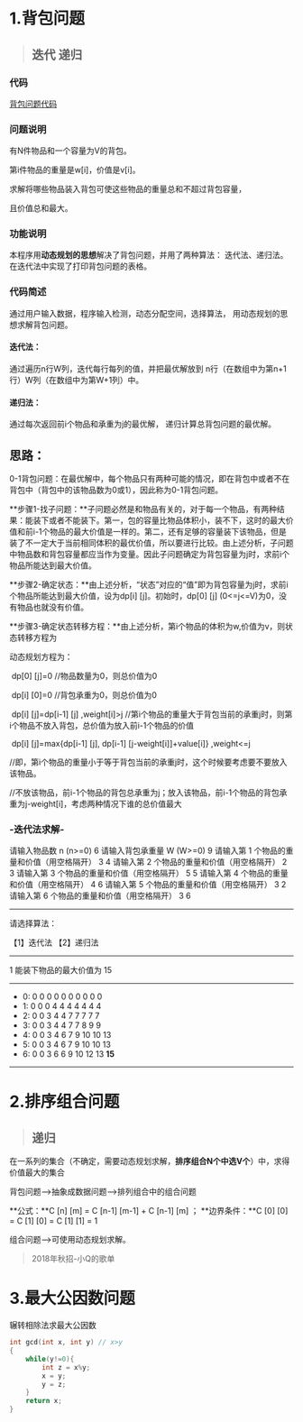 # 1.背包问题

> ## 迭代 递归

### 代码

[背包问题代码](https://github.com/huihut/interview/blob/master/Problems/KnapsackProblem/pack.cpp)

### 问题说明

有N件物品和一个容量为V的背包。

第i件物品的重量是w[i]，价值是v[i]。

求解将哪些物品装入背包可使这些物品的重量总和不超过背包容量，

且价值总和最大。

### 功能说明

本程序用**动态规划的思想**解决了背包问题，并用了两种算法： 迭代法、递归法。在迭代法中实现了打印背包问题的表格。

### 代码简述

通过用户输入数据，程序输入检测，动态分配空间，选择算法， 用动态规划的思想求解背包问题。

#### 迭代法：

通过遍历n行W列，迭代每行每列的值，并把最优解放到 n行（在数组中为第n+1行）W列（在数组中为第W+1列）中。

#### 递归法：

通过每次返回前i个物品和承重为j的最优解， 递归计算总背包问题的最优解。

## 思路：

0-1背包问题：在最优解中，每个物品只有两种可能的情况，即在背包中或者不在背包中（背包中的该物品数为0或1），因此称为0-1背包问题。

**步骤1-找子问题：**子问题必然是和物品有关的，对于每一个物品，有两种结果：能装下或者不能装下。第一，包的容量比物品体积小，装不下，这时的最大价值和前i-1个物品的最大价值是一样的。第二，还有足够的容量装下该物品，但是装了不一定大于当前相同体积的最优价值，所以要进行比较。由上述分析，子问题中物品数和背包容量都应当作为变量。因此子问题确定为背包容量为j时，求前i个物品所能达到最大价值。

**步骤2-确定状态：**由上述分析，“状态”对应的“值”即为背包容量为j时，求前i个物品所能达到最大价值，设为dp[i] [j]。初始时，dp[0] [j] (0<=j<=V)为0，没有物品也就没有价值。

**步骤3-确定状态转移方程：**由上述分析，第i个物品的体积为w,价值为v，则状态转移方程为

动态规划方程为：

​			dp[0] [j]=0   //物品数量为0，则总价值为0

​           dp[i] [0]=0   //背包承重为0，则总价值为0

​           dp[i] [j]=dp[i-1] [j]   ,weight[i]>j      //第i个物品的重量大于背包当前的承重j时，则第i个物品不放入背包，总价值为放入前i-1个物品的价值

​           dp[i] [j]=max{dp[i-1] [j], dp[i-1] [j-weight[i]]+value[i]}     ,weight<=j  

​            //即，第i个物品的重量小于等于背包当前的承重j时，这个时候要考虑要不要放入该物品。

​           //不放该物品，前i-1个物品的背包总承重为j；放入该物品，前i-1个物品的背包承重为j-weight[i]，考虑两种情况下谁的总价值最大

### -迭代法求解-

请输入物品数 n (n>=0)  6 请输入背包承重量 W (W>=0)  9 请输入第 1 个物品的重量和价值（用空格隔开） 3 4 请输入第 2 个物品的重量和价值（用空格隔开） 2 3 请输入第 3 个物品的重量和价值（用空格隔开） 5 5 请输入第 4 个物品的重量和价值（用空格隔开） 4 6 请输入第 5 个物品的重量和价值（用空格隔开） 3 2 请输入第 6 个物品的重量和价值（用空格隔开） 3 6 

------------------------------------------------

请选择算法： 

【1】迭代法 【2】递归法

------------------------------------------------

1   能装下物品的最大价值为 15 

------------------------------------------------

- 0:	0	0	0	0	0	0	0	0	0	0	 
- 1:	0	0	0	4	4	4	4	4	4	4	 
- 2:	0	0	3	4	4	7	7	7	7	7	 
- 3:	0	0	3	4	4	7	7	8	9	9	 
- 4:	0	0	3	4	6	7	9	10	10	13	
- 5:	0	0	3	4	6	7	9	10	10	13	 
- 6:	0	0	3	6	6	9	10	12	13	**15**	 

------------------------------------------------

# 2.排序组合问题

> ## 递归

在一系列的集合（不确定，需要动态规划求解，**排序组合N个中选V个**）中，求得价值最大的集合

背包问题-->抽象成数据问题-->排列组合中的组合问题

**公式：**C [n] [m] = C [n-1] [m-1] + C [n-1] [m] ； **边界条件：**C [0] [0] = C [1] [0] = C [1] [1] = 1

组合问题-->可使用动态规划求解。

> 2018年秋招-小Q的歌单



# 3.最大公因数问题

辗转相除法求最大公因数

```C++
int gcd(int x, int y) // x>y
{
    while(y!=0){
        int z = x%y;
        x = y;
        y = z;
    }
    return x;
}
```


